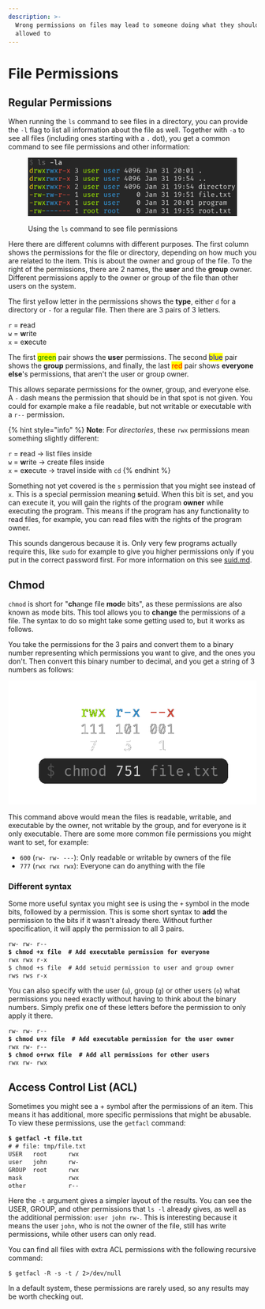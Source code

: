 ```yaml
---
description: >-
  Wrong permissions on files may lead to someone doing what they should not be
  allowed to
---
```


# File Permissions

## Regular Permissions

When running the `ls` command to see files in a directory, you can provide the `-l` flag to list all information about the file as well. Together with `-a` to see all files (including ones starting with a `.` dot), you get a common command to see file permissions and other information:

<figure><img src="../../.gitbook/assets/image (1).png" alt=""><figcaption><p>Using the <code>ls</code> command to see file permissions</p></figcaption></figure>

Here there are different columns with different purposes. The first column shows the permissions for the file or directory, depending on how much you are related to the item. This is about the owner and group of the file. To the right of the permissions, there are 2 names, the **user** and the **group** owner. Different permissions apply to the owner or group of the file than other users on the system.&#x20;

The first yellow letter in the permissions shows the **type**, either `d` for a directory or `-` for a regular file. Then there are 3 pairs of 3 letters.&#x20;

`r` = **r**ead\
`w` = **w**rite\
`x` = e**x**ecute

The first <mark style="color:green;">green</mark> pair shows the **user** permissions. The second <mark style="color:blue;">blue</mark> pair shows the **group** permissions, and finally, the last <mark style="color:red;">red</mark> pair shows **everyone else**'s permissions, that aren't the user or group owner.&#x20;

This allows separate permissions for the owner, group, and everyone else. A `-` dash means the permission that should be in that spot is not given. You could for example make a file readable, but not writable or executable with a `r--` permission.&#x20;

{% hint style="info" %}
**Note**: For _directories_, these `rwx` permissions mean something slightly different:

`r` = **r**ead -> list files inside\
`w` = **w**rite -> create files inside\
`x` = e**x**ecute -> travel inside with `cd`
{% endhint %}

Something not yet covered is the `s` permission that you might see instead of `x`. This is a special permission meaning **s**etuid. When this bit is set, and you can execute it, you will gain the rights of the program **owner** while executing the program. This means if the program has any functionality to read files, for example, you can read files with the rights of the program owner.&#x20;

This sounds dangerous because it is. Only very few programs actually require this, like `sudo` for example to give you higher permissions only if you put in the correct password first. For more information on this see [suid.md](suid.md "mention").

## Chmod

`chmod` is short for "**ch**ange file **mod**e bits", as these permissions are also known as mode bits. This tool allows you to **change** the permissions of a file. The syntax to do so might take some getting used to, but it works as follows.&#x20;

You take the permissions for the 3 pairs and convert them to a binary number representing which permissions you want to give, and the ones you don't. Then convert this binary number to decimal, and you get a string of 3 numbers as follows:

<img src="../../.gitbook/assets/XdX8mLsvKw.png" alt="" data-size="original">

This command above would mean the files is readable, writable, and executable by the owner, not writable by the group, and for everyone is it only executable. There are some more common file permissions you might want to set, for example:

* `600` (`rw- rw- ---`): Only readable or writable by owners of the file
* `777` (`rwx rwx rwx`): Everyone can do anything with the file

### Different syntax

Some more useful syntax you might see is using the `+` symbol in the mode bits, followed by a permission. This is some short syntax to **add** the permission to the bits if it wasn't already there. Without further specification, it will apply the permission to all 3 pairs.&#x20;

<pre class="language-shell-session"><code class="lang-shell-session">rw- rw- r--
<strong>$ chmod +x file  # Add executable permission for everyone
</strong>rwx rwx r-x
$ chmod +s file  # Add setuid permission to user and group owner
rws rws r-x
</code></pre>

You can also specify with the user (`u`), group (`g`) or other users (`o`) what permissions you need exactly without having to think about the binary numbers. Simply prefix one of these letters before the permission to only apply it there.&#x20;

<pre class="language-shell-session"><code class="lang-shell-session">rw- rw- r--
<strong>$ chmod u+x file  # Add executable permission for the user owner
</strong>rwx rw- r--
<strong>$ chmod o+rwx file  # Add all permissions for other users
</strong>rwx rw- rwx
</code></pre>

## Access Control List (ACL)

Sometimes you might see a + symbol after the permissions of an item. This means it has additional, more specific permissions that might be abusable. To view these permissions, use the `getfacl` command:

<pre class="language-shell-session"><code class="lang-shell-session"><strong>$ getfacl -t file.txt
</strong># # file: tmp/file.txt
USER   root      rwx
user   john      rw-
GROUP  root      rwx
mask             rwx
other            r--
</code></pre>

Here the `-t` argument gives a simpler layout of the results. You can see the USER, GROUP, and other permissions that `ls -l` already gives, as well as the additional permission: `user john rw-`. This is interesting because it means the user `john`, who is not the owner of the file, still has write permissions, while other users can only read.&#x20;

You can find all files with extra ACL permissions with the following recursive command:

```shell-session
$ getfacl -R -s -t / 2>/dev/null
```

In a default system, these permissions are rarely used, so any results may be worth checking out.&#x20;
